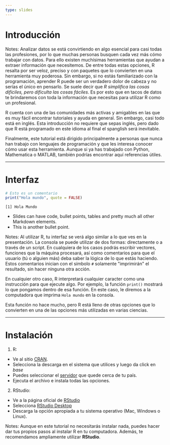 ```yaml
---
type: slides
---
```


# Introducción

Notes: Analizar datos se está convirtiendo en algo esencial para casi todas las profesiones, por lo que muchas personas busquen cada vez más cómo trabajar con datos. Para ello existen muchísimas herramientas que ayudan a extraer información que necesitemos. De entre todas estas opciones, R resalta por ser veloz, preciso y con paquetes que lo convierten en una herramienta muy poderosa. Sin embargo, si no estás familiarizado con la programación, aprender R puede ser un verdadero dolor de cabeza y no serías el único en pensarlo. Se suele decir que *R simplifica las cosas difíciles, pero dificulta las cosas fáciles*. Es por esto que en tacos de datos te brindaremos con toda la información que necesitas para utilizar R como un profesional.

R cuenta con una de las comunidades más activas y amigables en las que es muy fácil encontrar tutoriales y ayuda en general. Sin embargo, casi todo está en inglés. Esta introducción no requiere que sepas inglés, pero dado que R está programado en este idioma al final el spanglish será inevitable. 

Finalmente, este tutorial está dirigido principalmente a personas que nunca han trabajo con lenguajes de programación y que les interesa conocer cómo usar esta herramienta. Aunque si ya has trabajado con Python, Mathematica o MATLAB, también podrías encontrar aquí referencias útiles.

---

# Interfaz

```r
# Esto es un comentario
print("Hola mundo", quote = FALSE)
```

```out
[1] Hola Mundo
```

- Slides can have code, bullet points, tables and pretty much all other Markdown
  elements.
- This is another bullet point.

Notes: Al utilizar R, tu interfaz se verá algo similar a lo que ves en la presentación. La consola se puede utilizar de dos formas: directamente o a través de un script. En cualquiera de los casos podrás escribir vectores, funciones que la máquina procesará, así como comentarios para que el usuario (tú o alguien más) deba saber la lógica de lo que estás haciendo. Estos comentarios inician con el símbolo `#` solamente "imprimirán" el resultado, sin hacer ninguna otra acción. 

En cualquier otro caso, R interpretará cualquier caracter como una instrucción para que ejecute algo. Por ejemplo, la función `print()` mostrará lo que pongamos dentro de esa función. En este caso, le diremos a la computadora que imprima `Hola mundo` en la consola. 

Esta función no hace mucho, pero R está lleno de otras opciones que lo convierten en una de las opciones más utilizadas en varias ciencias.

---

# Instalación

1. R: 
- Ve al sitio [CRAN](https://cran.r-project.org/).
- Selecciona la descarga en el sistema que utilices y luego da click en _base_
- Puedes seleccionar el [servidor](https://cran.r-project.org/) que quede cerca de tu país.
- Ejecuta el archivo e instala todas las opciones.

2. RStudio:
- Ve a la página oficial de [RStudio](https://www.rstudio.com/)
- Selecciona [RStudio Desktop](https://www.rstudio.com/products/rstudio/download/#download)
- Descarga la opción apropiada a tu sistema operativo (Mac, Windows o Linux).

Notes: Aunque en este tutorial no necesitarás instalar nada, puedes hacer dar tus propios pasos al instalar R en tu computadora. Además, te recomendamos ampliamente utilizar **RStudio**.
